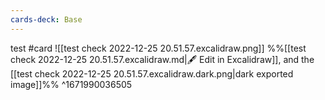 ```yaml
---
cards-deck: Base
---
```


test #card
![[test check 2022-12-25 20.51.57.excalidraw.png]]
%%[[test check 2022-12-25 20.51.57.excalidraw.md|🖋 Edit in Excalidraw]], and the [[test check 2022-12-25 20.51.57.excalidraw.dark.png|dark exported image]]%%
^1671990036505
